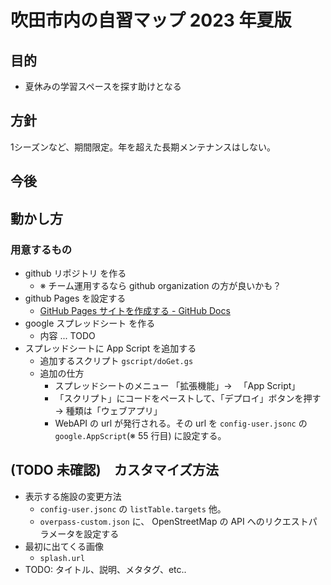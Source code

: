 # 吹田市内の自習マップ 2023 年夏版

## 目的
* 夏休みの学習スペースを探す助けとなる

## 方針
1シーズンなど、期間限定。年を超えた長期メンテナンスはしない。

## 今後


## 動かし方

### 用意するもの

- github リポジトリ を作る
  - ※ チーム運用するなら github organization の方が良いかも？
- github Pages を設定する
  - [GitHub Pages サイトを作成する - GitHub Docs](https://docs.github.com/ja/pages/getting-started-with-github-pages/creating-a-github-pages-site)
- google スプレッドシート を作る
  - 内容 ... TODO
- スプレッドシートに App Script を追加する
  - 追加するスクリプト `gscript/doGet.gs`
  - 追加の仕方
    - スプレッドシートのメニュー 「拡張機能」→ 　「App Script」
    - 「スクリプト」にコードをペーストして、「デプロイ」ボタンを押す → 種類は「ウェブアプリ」
    - WebAPI の url が発行される。その url を `config-user.jsonc` の `google.AppScript`(※ 55 行目) に設定する。

## (TODO 未確認)　カスタマイズ方法

- 表示する施設の変更方法
  - `config-user.jsonc` の `listTable.targets` 他。
  - `overpass-custom.json` に、 OpenStreetMap の API へのリクエストパラメータを設定する
- 最初に出てくる画像
  - `splash.url`
- TODO: タイトル、説明、メタタグ、etc..
